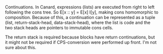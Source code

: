Continuations.
In Canard, expressions (lists) are executed from right to left following the cons tree. So E[x :: y] = E[x] I[y], making cons homomorphic to composition. Because of this, a continuation can be
represented as a tuple (list, return-stack-head, data-stack-head), where the list is code and the two stack heads are pointers to immutable cons cells.

The return stack is required because blocks have return continuations, but it might not be required if CPS-conversion were performed up front. I'm not sure about this.
